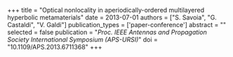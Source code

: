 +++
title = "Optical nonlocality in aperiodically-ordered multilayered hyperbolic metamaterials"
date = 2013-07-01
authors = ["S. Savoia", "G. Castaldi", "V. Galdi"]
publication_types = ['paper-conference']
abstract = ""
selected = false
publication = "*Proc. IEEE Antennas and Propagation Society International Symposium (APS-URSI)*"
doi = "10.1109/APS.2013.6711368"
+++

